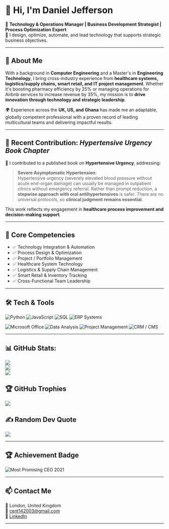 # 👋 Hi, I'm Daniel Jefferson

🚀 **Technology & Operations Manager | Business Development Strategist | Process Optimization Expert**  
🎯 I design, optimize, automate, and lead technology that supports strategic business objectives.

---

## 🧠 About Me

With a background in **Computer Engineering** and a Master's in **Engineering Technology**, I bring cross-industry experience from **healthcare systems, logistics/supply chains, smart retail, and IT project management**. Whether it's boosting pharmacy efficiency by 25% or managing operations for Airbnb services to increase revenue by 35%, my mission is to **drive innovation through technology and strategic leadership**.

🌍 Experience across the **UK, US, and Ghana** has made me an adaptable, globally competent professional with a proven record of leading multicultural teams and delivering impactful results.

---

## 🔬 Recent Contribution: *Hypertensive Urgency Book Chapter*

📖 I contributed to a published book on **Hypertensive Urgency**, addressing:

> **Severe Asymptomatic Hypertension**:  
> Hypertensive urgency (severely elevated blood pressure without acute end-organ damage) can usually be managed in outpatient clinics without emergency referral. Rather than prompt reduction, a **stepwise approach with oral antihypertensives** is safer. There are no universal protocols, so **clinical judgment remains essential**.

This work reflects my engagement in **healthcare process improvement and decision-making support**.

---

## 💼 Core Competencies

- ✅ Technology Integration & Automation  
- ✅ Process Design & Optimization  
- ✅ Project / Portfolio Management  
- ✅ Healthcare System Technology  
- ✅ Logistics & Supply Chain Management  
- ✅ Smart Retail & Inventory Tracking  
- ✅ Cross-Functional Team Leadership  

---

## 🛠 Tech & Tools

![Python](https://img.shields.io/badge/Python-3776AB?style=for-the-badge&logo=python&logoColor=white)
![JavaScript](https://img.shields.io/badge/JavaScript-F7DF1E?style=for-the-badge&logo=javascript&logoColor=black)
![SQL](https://img.shields.io/badge/SQL-4479A1?style=for-the-badge&logo=mysql&logoColor=white)
![ERP Systems](https://img.shields.io/badge/ERP%20Systems-4B0082?style=for-the-badge&logo=powerbi&logoColor=white)

![Microsoft Office](https://img.shields.io/badge/Microsoft%20Office-D83B01?style=for-the-badge&logo=microsoftoffice&logoColor=white)
![Data Analysis](https://img.shields.io/badge/Data%20Analysis-007ACC?style=for-the-badge&logo=tableau&logoColor=white)
![Project Management](https://img.shields.io/badge/Project%20Management-009688?style=for-the-badge&logo=trello&logoColor=white)
![CRM / CMS](https://img.shields.io/badge/CRM%20%2F%20CMS-00A4CC?style=for-the-badge&logo=hubspot&logoColor=white)


---

## 📊 GitHub Stats:
![](https://github-readme-stats.vercel.app/api?username=cent142003&theme=tokyonight&hide_border=false&include_all_commits=true&count_private=true)<br/>
![](https://nirzak-streak-stats.vercel.app/?user=cent142003&theme=tokyonight&hide_border=false)<br/>
![](https://github-readme-stats.vercel.app/api/top-langs/?username=cent142003&theme=tokyonight&hide_border=false&include_all_commits=true&count_private=true&layout=compact)

## 🏆 GitHub Trophies
![](https://github-profile-trophy.vercel.app/?username=cent142003&theme=tokyonight&no-frame=false&no-bg=false&margin-w=4)

## ✍️ Random Dev Quote
![](https://quotes-github-readme.vercel.app/api?type=horizontal&theme=tokyonight)

---

## 🏆 Achievement Badge

![Most Promising CEO 2021](https://img.shields.io/badge/Award-Most%20Promising%20CEO%202021-blueviolet?style=for-the-badge&logo=github)

---

## 📫 Contact Me

📍 London, United Kingdom  
📧 [cent142003@gmail.com](mailto:cent142003@gmail.com)  
🔗 [LinkedIn](https://uk.linkedin.com/in/daniel22jefferson)

---

